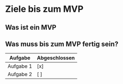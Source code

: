 # Ziele bis zum MVP
## Was ist ein MVP

## Was muss bis zum MVP fertig sein?
| Aufgabe | Abgeschlossen |
| - | - |
| Aufgabe 1 | [x] |
| Aufgabe 2 | [ ] |
